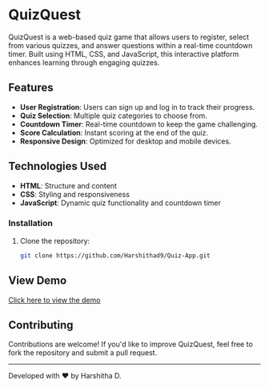 # QuizQuest

QuizQuest is a web-based quiz game that allows users to register, select from various quizzes, and answer questions within a real-time countdown timer. Built using HTML, CSS, and JavaScript, this interactive platform enhances learning through engaging quizzes.

## Features
- **User Registration**: Users can sign up and log in to track their progress.
- **Quiz Selection**: Multiple quiz categories to choose from.
- **Countdown Timer**: Real-time countdown to keep the game challenging.
- **Score Calculation**: Instant scoring at the end of the quiz.
- **Responsive Design**: Optimized for desktop and mobile devices.

## Technologies Used
- **HTML**: Structure and content
- **CSS**: Styling and responsiveness
- **JavaScript**: Dynamic quiz functionality and countdown timer

### Installation
1. Clone the repository:
   ```bash
   git clone https://github.com/Harshithad9/Quiz-App.git
   ```

## View Demo
[Click here to view the demo](#) 

## Contributing
Contributions are welcome! If you'd like to improve QuizQuest, feel free to fork the repository and submit a pull request.

---
Developed with ❤️ by Harshitha D.

